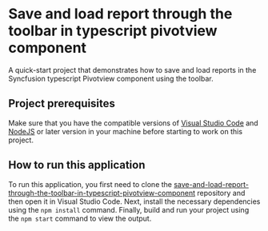 # Save and load report through the toolbar in typescript pivotview component
A quick-start project that demonstrates how to save and load reports in the Syncfusion typescript Pivotview component using the toolbar.

## Project prerequisites

Make sure that you have the compatible versions of [Visual Studio Code](https://code.visualstudio.com/download ) and [NodeJS](https://nodejs.org/en/download) or later version in your machine before starting to work on this project.

## How to run this application

To run this application, you first need to clone the [save-and-load-report-through-the-toolbar-in-typescript-pivotview-component](https://github.com/SyncfusionExamples/save-and-load-report-through-the-toolbar-in-typescript-pivotview-component) repository and then open it in Visual Studio Code. Next, install the necessary dependencies using the `npm install` command. Finally, build and run your project using the `npm start` command to view the output.